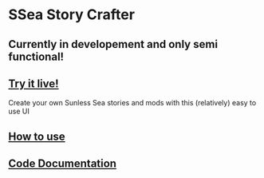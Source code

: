 # SSea Story Crafter

## **Currently in developement and only semi functional!**

## [Try it live!](http://magicjinn.github.io/SSea-Story-Crafter)

Create your own Sunless Sea stories and mods with this (relatively) easy to use UI

## [How to use](https://github.com/MagicJinn/SSea-Story-Crafter/blob/main/docs/Usage.md)

## [Code Documentation](https://github.com/MagicJinn/SSea-Story-Crafter/blob/main/docs/Documentation.md)
